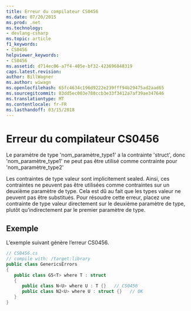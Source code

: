 ```yaml
---
title: Erreur du compilateur CS0456
ms.date: 07/20/2015
ms.prod: .net
ms.technology:
- devlang-csharp
ms.topic: article
f1_keywords:
- CS0456
helpviewer_keywords:
- CS0456
ms.assetid: d714ec06-a7f4-405e-bf32-423696848319
caps.latest.revision: 
author: BillWagner
ms.author: wiwagn
ms.openlocfilehash: 65fc4634c196d9222e239fff94b29475ad2aad65
ms.sourcegitcommit: 83dd5ec003e788ccb3e33f3412a7af39ae347646
ms.translationtype: MT
ms.contentlocale: fr-FR
ms.lasthandoff: 03/15/2018
---
```

# <a name="compiler-error-cs0456"></a>Erreur du compilateur CS0456
Le paramètre de type 'nom_paramètre_type1' a la contrainte 'struct', donc 'nom_paramètre_type1' ne peut pas être utilisé comme contrainte pour 'nom_paramètre_type2'  
  
 Les contraintes de type valeur sont implicitement sealed. Ainsi, ces contraintes ne peuvent pas être utilisées comme contraintes sur un deuxième paramètre de type. Cela est dû au fait que les types valeur ne peuvent pas être substitués. Pour résoudre cette erreur, placez une contrainte de type valeur directement sur le deuxième paramètre de type, plutôt qu’indirectement par le premier paramètre de type.  
  
## <a name="example"></a>Exemple  
 L’exemple suivant génère l’erreur CS0456.  
  
```csharp  
// CS0456.cs  
// compile with: /target:library  
public class GenericsErrors  
{  
   public class G5<T> where T : struct  
   {  
      public class N<U> where U : T {}   // CS0456  
      public class N2<U> where U : struct {}   // OK  
   }  
}  
```
